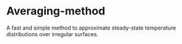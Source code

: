 # Averaging-method
A fast and simple method to approximate steady-state temperature distributions over irregular surfaces.
